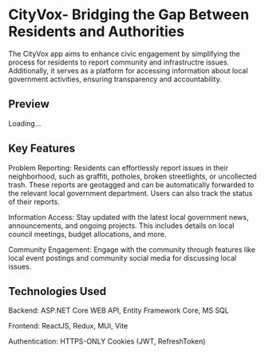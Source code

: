 # CityVox- Bridging the Gap Between Residents and Authorities

The CityVox app aims to enhance civic engagement by simplifying the process for residents to report community and infrastructre issues. Additionally, it serves as a platform for accessing information about local government activities, ensuring transparency and accountability.

## Preview
Loading...

## Key Features
Problem Reporting: Residents can effortlessly report issues in their neighborhood, such as graffiti, potholes, broken streetlights, or uncollected trash. These reports are geotagged and can be automatically forwarded to the relevant local government department. Users can also track the status of their reports.

Information Access: Stay updated with the latest local government news, announcements, and ongoing projects. This includes details on local council meetings, budget allocations, and more.

Community Engagement: Engage with the community through features like local event postings and community social media for discussing local issues.

## Technologies Used
Backend: ASP.NET Core WEB API, Entity Framework Core, MS SQL

Frontend: ReactJS, Redux, MUI, Vite

Authentication: HTTPS-ONLY Cookies (JWT, RefreshToken)
